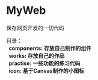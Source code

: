 # MyWeb
保存网页开发的一切代码

目录：<br />
<b>&nbsp;&nbsp;components: 存放自己制作的组件</b><br />
<b>&nbsp;&nbsp;works: 存放自己的作品</b><br />
<b>&nbsp;&nbsp;practise: 一些功能的练习代码</b><br />
<b>&nbsp;&nbsp;icon: 基于Canvas制作的小图标</b>
